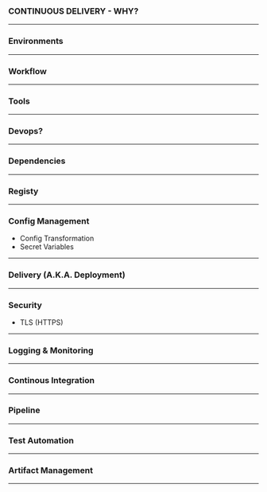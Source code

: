 ### CONTINUOUS DELIVERY - WHY?

---

### Environments

---

### Workflow

---

### Tools

---

### Devops?

---

### Dependencies

---

### Registy

---

### Config Management

- Config Transformation
- Secret Variables

---

### Delivery (A.K.A. Deployment)

---

### Security

- TLS (HTTPS)

---

### Logging & Monitoring

---

### Continous Integration

---

### Pipeline

---

### Test Automation

---

### Artifact Management

---
